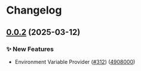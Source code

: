 # Changelog

## [0.0.2](https://github.com/open-feature/dotnet-sdk-contrib/compare/OpenFeature.Contrib.Providers.EnvVar-v0.0.1...OpenFeature.Contrib.Providers.EnvVar-v0.0.2) (2025-03-12)


### ✨ New Features

* Environment Variable Provider ([#312](https://github.com/open-feature/dotnet-sdk-contrib/issues/312)) ([4908000](https://github.com/open-feature/dotnet-sdk-contrib/commit/4908000ed27a648ee7cf8823320ae7d7c8cd8c45))
